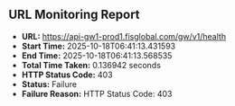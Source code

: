 ## URL Monitoring Report

- **URL:** https://api-gw1-prod1.fisglobal.com/gw/v1/health
- **Start Time:** 2025-10-18T06:41:13.431593
- **End Time:** 2025-10-18T06:41:13.568535
- **Total Time Taken:** 0.136942 seconds
- **HTTP Status Code:** 403
- **Status:** Failure
- **Failure Reason:** HTTP Status Code: 403
